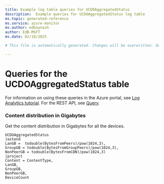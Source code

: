 ```yaml
---
title: Example log table queries for UCDOAggregatedStatus
description:  Example queries for UCDOAggregatedStatus log table
ms.topic: generated-reference
ms.service: azure-monitor
ms.author: edbaynash
author: EdB-MSFT
ms.date: 02/18/2025

# This file is automatically generated. Changes will be overwritten. Do not change this file directly. 

---
```


# Queries for the UCDOAggregatedStatus table

For information on using these queries in the Azure portal, see [Log Analytics tutorial](/azure/azure-monitor/logs/log-analytics-tutorial). For the REST API, see [Query](/rest/api/loganalytics/query).


### Content distribution in Gigabytes  


Get the content distribution in Gigabytes for all the devices.  

```query
UCDOAggregatedStatus 
|extend   
LanGB =  todouble(BytesFromPeers)/pow(1024,3),
GroupGB = todouble(BytesFromGroupPeers)/pow(1024,3),
NonPeerGB = todouble(BytesFromCDN)/pow(1024,3)
|project 
Content = ContentType,
LanGB,
GroupGB, 
NonPeerGB, 
DeviceCount
```


